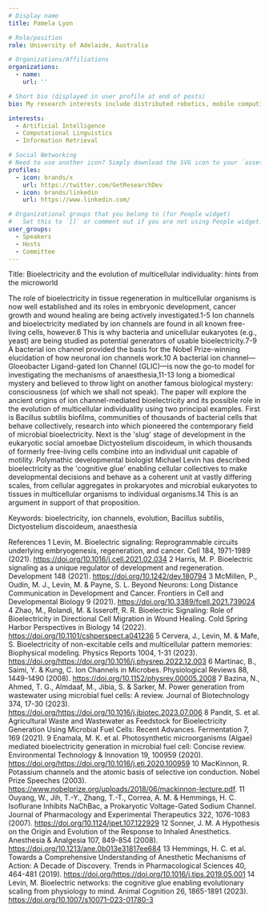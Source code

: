 ```yaml
---
# Display name
title: Pamela Lyon

# Role/position
role: University of Adelaide, Australia

# Organizations/Affiliations
organizations:
  - name: 
    url: ''

# Short bio (displayed in user profile at end of posts)
bio: My research interests include distributed robotics, mobile computing and programmable matter.

interests:
  - Artificial Intelligence
  - Computational Linguistics
  - Information Retrieval

# Social Networking
# Need to use another icon? Simply download the SVG icon to your `assets/media/icons/` folder.
profiles:
  - icon: brands/x
    url: https://twitter.com/GetResearchDev
  - icon: brands/linkedin
    url: https://www.linkedin.com/

# Organizational groups that you belong to (for People widget)
#   Set this to `[]` or comment out if you are not using People widget.
user_groups:
  - Speakers
  - Hosts
  - Committee
---
```


Title: Bioelectricity and the evolution of multicellular individuality: hints from the microworld

The role of bioelectricity in tissue regeneration in multicellular organisms is now well established and its roles in embryonic development, cancer growth and wound healing  are being actively investigated.1-5 Ion channels and bioelectricity mediated by ion channels are found in all known free-living cells, however.6 This is why bacteria and unicellular eukaryotes (e.g., yeast) are being studied as potential generators of usable bioelectricity.7-9 A bacterial ion channel provided the basis for the Nobel Prize-winning elucidation of how neuronal ion channels work.10 A bacterial ion channel— Gloeobacter Ligand-gated Ion Channel (GLIC)—is now the go-to model for investigating the mechanisms of anaesthesia,11-13 long a biomedical mystery and believed to throw light on another famous biological mystery: consciousness (of which we shall not speak). The paper will explore the ancient origins of ion channel-mediated bioelectricity and its possible role in the evolution of multicellular individuality using two principal examples. First is Bacillus subtilis biofilms, communities of thousands of bacterial cells that behave collectively, research into which pioneered the contemporary field of microbial bioelectricity. Next is the 'slug' stage of development in the eukaryotic social amoebae Dictyostelium discoideum, in which thousands of formerly free-living cells combine into an individual unit capable of motility. Polymathic developmental biologist Michael Levin has described bioelectricity as the 'cognitive glue' enabling cellular collectives to make developmental decisions and behave as a coherent unit at vastly differing scales, from cellular aggregates in prokaryotes and microbial eukaryotes to tissues in multicellular organisms to individual organisms.14  This is an argument in support of that proposition. 


Keywords: bioelectricity, ion channels, evolution, Bacillus subtilis, Dictyostelium discoideum, anaesthesia


References
1	Levin, M. Bioelectric signaling: Reprogrammable circuits underlying embryogenesis, regeneration, and cancer. Cell 184, 1971-1989 (2021). https://doi.org/10.1016/j.cell.2021.02.034
2	Harris, M. P. Bioelectric signaling as a unique regulator of development and regeneration. Development 148 (2021). https://doi.org/10.1242/dev.180794
3	McMillen, P., Oudin, M. J., Levin, M. & Payne, S. L. Beyond Neurons: Long Distance Communication in Development and Cancer. Frontiers in Cell and Developmental Biology 9 (2021). https://doi.org/10.3389/fcell.2021.739024
4	Zhao, M., Rolandi, M. & Isseroff, R. R. Bioelectric Signaling: Role of Bioelectricity in Directional Cell Migration in Wound Healing. Cold Spring Harbor Perspectives in Biology 14 (2022). https://doi.org/10.1101/cshperspect.a041236
5	Cervera, J., Levin, M. & Mafe, S. Bioelectricity of non-excitable cells and multicellular pattern memories: Biophysical modeling. Physics Reports 1004, 1-31 (2023). https://doi.org/https://doi.org/10.1016/j.physrep.2022.12.003
6	Martinac, B., Saimi, Y. & Kung, C. Ion Channels in Microbes. Physiological Reviews 88, 1449-1490 (2008). https://doi.org/10.1152/physrev.00005.2008
7	Bazina, N., Ahmed, T. G., Almdaaf, M., Jibia, S. & Sarker, M. Power generation from wastewater using microbial fuel cells: A review. Journal of Biotechnology 374, 17-30 (2023). https://doi.org/https://doi.org/10.1016/j.jbiotec.2023.07.006
8	Pandit, S. et al. Agricultural Waste and Wastewater as Feedstock for Bioelectricity Generation Using Microbial Fuel Cells: Recent Advances. Fermentation 7, 169 (2021). 
9	Enamala, M. K. et al. Photosynthetic microorganisms (Algae) mediated bioelectricity generation in microbial fuel cell: Concise review. Environmental Technology & Innovation 19, 100959 (2020). https://doi.org/https://doi.org/10.1016/j.eti.2020.100959
10	MacKinnon, R. Potassium channels and the atomic basis of selective ion conduction. Nobel Prize Speeches (2003). <https://www.nobelprize.org/uploads/2018/06/mackinnon-lecture.pdf>.
11	Ouyang, W., Jih, T.-Y., Zhang, T.-T., Correa, A. M. & Hemmings, H. C. Isoflurane Inhibits NaChBac, a Prokaryotic Voltage-Gated Sodium Channel. Journal of Pharmacology and Experimental Therapeutics 322, 1076-1083 (2007). https://doi.org/10.1124/jpet.107.122929
12	Sonner, J. M. A Hypothesis on the Origin and Evolution of the Response to Inhaled Anesthetics. Anesthesia & Analgesia 107, 849-854 (2008). https://doi.org/10.1213/ane.0b013e31817ee684
13	Hemmings, H. C. et al. Towards a Comprehensive Understanding of Anesthetic Mechanisms of Action: A Decade of Discovery. Trends in Pharmacological Sciences 40, 464-481 (2019). https://doi.org/https://doi.org/10.1016/j.tips.2019.05.001
14	Levin, M. Bioelectric networks: the cognitive glue enabling evolutionary scaling from physiology to mind. Animal Cognition 26, 1865-1891 (2023). https://doi.org/10.1007/s10071-023-01780-3


